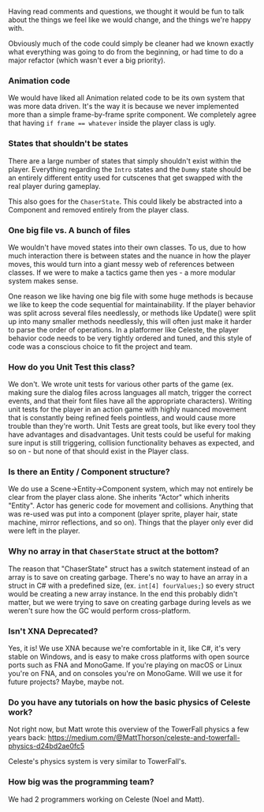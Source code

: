 Having read comments and questions, we thought it would be fun to talk about the things we feel like we would change, and the things we're happy with.

Obviously much of the code could simply be cleaner had we known exactly what everything was going to do from the beginning, or had time to do a major refactor (which wasn't ever a big priority).

### Animation code
We would have liked all Animation related code to be its own system that was more data driven. It's the way it is because we never implemented more than a simple frame-by-frame sprite component. We completely agree that having `if frame == whatever` inside the player class is ugly.

### States that shouldn't be states
There are a large number of states that simply shouldn't exist within the player. Everything regarding the `Intro` states and the `Dummy` state should be an entirely different entity used for cutscenes that get swapped with the real player during gameplay.

This also goes for the `ChaserState`. This could likely be abstracted into a Component and removed entirely from the player class.

### One big file vs. A bunch of files
We wouldn't have moved states into their own classes. To us, due to how much interaction there is between states and the nuance in how the player moves, this would turn into a giant messy web of references between classes. If we were to make a tactics game then yes - a more modular system makes sense.

One reason we like having one big file with some huge methods is because we like to keep the code sequential for maintainability. If the player behavior was split across several files needlessly, or methods like Update() were split up into many smaller methods needlessly, this will often just make it harder to parse the order of operations. In a platformer like Celeste, the player behavior code needs to be very tightly ordered and tuned, and this style of code was a conscious choice to fit the project and team.

### How do you Unit Test this class?
We don't. We wrote unit tests for various other parts of the game (ex. making sure the dialog files across languages all match, trigger the correct events, and that their font files have all the appropriate characters). Writing unit tests for the player in an action game with highly nuanced movement that is constantly being refined feels pointless, and would cause more trouble than they're worth. Unit Tests are great tools, but like every tool they have advantages and disadvantages. Unit tests could be useful for making sure input is still triggering, collision functionality behaves as expected, and so on - but none of that should exist in the Player class.

### Is there an Entity / Component structure?
We do use a Scene->Entity->Component system, which may not entirely be clear from the player class alone. She inherits "Actor" which inherits "Entity". Actor has generic code for movement and collisions. Anything that was re-used was put into a component (player sprite, player hair, state machine, mirror reflections, and so on). Things that the player only ever did were left in the player.

### Why no array in that `ChaserState` struct at the bottom?
The reason that "ChaserState" struct has a switch statement instead of an array is to save on creating garbage. There's no way to have an array in a struct in C# with a predefined size, (ex. `int[4] fourValues;`) so every struct would be creating a new array instance. In the end this probably didn't matter, but we were trying to save on creating garbage during levels as we weren't sure how the GC would perform cross-platform.

### Isn't XNA Deprecated?
Yes, it is! We use XNA because we're comfortable in it, like C#, it's very stable on Windows, and is easy to make cross platforms with open source ports such as FNA and MonoGame. If you're playing on macOS or Linux you're on FNA, and on consoles you're on MonoGame. Will we use it for future projects? Maybe, maybe not.

### Do you have any tutorials on how the basic physics of Celeste work?
Not right now, but Matt wrote this overview of the TowerFall physics a few years back: https://medium.com/@MattThorson/celeste-and-towerfall-physics-d24bd2ae0fc5

Celeste's physics system is very similar to TowerFall's.

### How big was the programming team?
We had 2 programmers working on Celeste (Noel and Matt).

